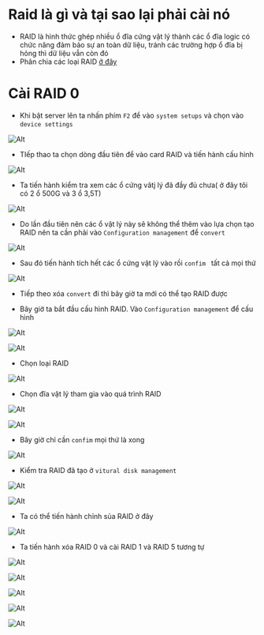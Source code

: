 # Raid là gì và tại sao lại phải cài nó
- RAID là hình thức ghép nhiều ổ đĩa cứng vật lý thành các ổ đĩa logic có chức năng đảm bảo sự an toàn dữ liệu, tránh các trường hợp ổ đĩa bị hỏng thì dữ liệu vẫn còn đó
- Phân chia các loại RAID [ở đây](https://github.com/thanhquang99/thuctap2023/blob/main/thuctap/bo-xung-ccna/boxung.md#raid-c%C3%A1c-lo%E1%BA%A1i-raid)

# Cài RAID 0
- Khi bật server lên ta nhấn phím `F2` để vào `system setups` và chọn vào `device settings`

![Alt](/thuctap/anh/Screenshot_445.png)
- TIếp thao ta chọn dòng đầu tiên để vào card RAID và tiến hành cấu hình

![Alt](/thuctap/anh/Screenshot_446.png)

- Ta tiến hành kiểm tra xem các ổ cứng vâtj lý đã đầy đủ chưa( ở đây tôi có 2 ổ 500G và 3 ổ 3,5T)

![Alt](/thuctap/anh/Screenshot_447.png)

- Do lần đầu tiên nên các ổ vật lý này sẽ không thể thêm vào lựa chọn tạo RAID nên ta cần phải vào `Configuration management` để `convert`

![Alt](/thuctap/anh/Screenshot_448.png)

- Sau đó tiến hành tích hết các ổ cứng vật lý vào rồi `confim ` tất cả mọi thứ

![Alt](/thuctap/anh/Screenshot_449.png)

- Tiếp theo xóa `convert` đi thì bây giờ ta mới có thể tạo RAID được

- Bây giờ ta bắt đầu cấu hình RAID. Vào `Configuration management` để cấu hình

![Alt](/thuctap/anh/Screenshot_450.png)

![Alt](/thuctap/anh/Screenshot_451.png)

- Chọn loại RAID
  
![Alt](/thuctap/anh/Screenshot_452.png)

- Chọn đĩa vật lý tham gia vào quá trình RAID

![Alt](/thuctap/anh/Screenshot_453.png)

![Alt](/thuctap/anh/Screenshot_454.png)

- Bây giờ chỉ cần `confim` mọi thứ là xong

![Alt](/thuctap/anh/Screenshot_455.png)

- Kiểm tra RAID đã tạo ở `vitural disk management`

![Alt](/thuctap/anh/Screenshot_456.png)

![Alt](/thuctap/anh/Screenshot_457.png)

- Ta có thể tiến hành chỉnh sủa RAID ở đây

![Alt](/thuctap/anh/Screenshot_458.png)

- Ta tiến hành xóa RAID 0 và cài RAID 1 và RAID 5 tương tự

![Alt](/thuctap/anh/Screenshot_459.png)

![Alt](/thuctap/anh/Screenshot_460.png)

![Alt](/thuctap/anh/Screenshot_461.png)

![Alt](/thuctap/anh/Screenshot_462.png)

![Alt](/thuctap/anh/Screenshot_463.png)